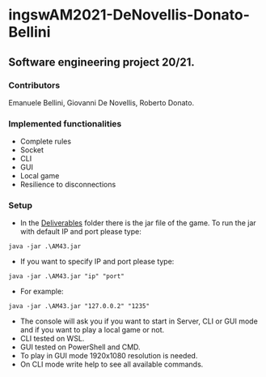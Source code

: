 # ingswAM2021-DeNovellis-Donato-Bellini
## Software engineering project 20/21.
### Contributors 
Emanuele Bellini, Giovanni De Novellis, Roberto Donato.
### Implemented functionalities
- Complete rules
- Socket 
- CLI 
- GUI
- Local game
- Resilience to disconnections

### Setup
- In the [Deliverables](Deliverables) folder there is the jar file of the game. To run the jar with default IP and port please type:
```shell
java -jar .\AM43.jar 
```
- If you want to specify IP and port please type:
``` shell
java -jar .\AM43.jar "ip" "port"
```
- For example:
``` shell
java -jar .\AM43.jar "127.0.0.2" "1235"
```
- The console will ask you if you want to start in Server, CLI or GUI mode and if you want to play a local game or not.
- CLI tested on WSL. 
- GUI tested on PowerShell and CMD. 
- To play in GUI mode 1920x1080 resolution is needed.
- On CLI mode write help to see all available commands.

